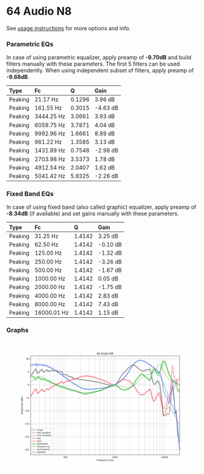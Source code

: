 # 64 Audio N8
See [usage instructions](https://github.com/jaakkopasanen/AutoEq#usage) for more options and info.

### Parametric EQs
In case of using parametric equalizer, apply preamp of **-9.70dB** and build filters manually
with these parameters. The first 5 filters can be used independently.
When using independent subset of filters, apply preamp of **-9.68dB**.

| Type    | Fc         |      Q | Gain     |
|:--------|:-----------|:-------|:---------|
| Peaking | 21.17 Hz   | 0.1296 | 3.96 dB  |
| Peaking | 161.55 Hz  | 0.3015 | -4.63 dB |
| Peaking | 3444.25 Hz | 3.0661 | 3.93 dB  |
| Peaking | 6059.75 Hz | 3.7871 | 4.04 dB  |
| Peaking | 9992.96 Hz | 1.6661 | 8.89 dB  |
| Peaking | 961.22 Hz  | 1.3585 | 3.13 dB  |
| Peaking | 1431.89 Hz | 0.7548 | -2.98 dB |
| Peaking | 2703.98 Hz | 3.5373 | 1.78 dB  |
| Peaking | 4912.54 Hz | 2.0407 | 1.62 dB  |
| Peaking | 5041.42 Hz | 5.9325 | -2.26 dB |

### Fixed Band EQs
In case of using fixed band (also called graphic) equalizer, apply preamp of **-8.34dB**
(if available) and set gains manually with these parameters.

| Type    | Fc          |      Q | Gain     |
|:--------|:------------|:-------|:---------|
| Peaking | 31.25 Hz    | 1.4142 | 3.25 dB  |
| Peaking | 62.50 Hz    | 1.4142 | -0.10 dB |
| Peaking | 125.00 Hz   | 1.4142 | -1.32 dB |
| Peaking | 250.00 Hz   | 1.4142 | -3.26 dB |
| Peaking | 500.00 Hz   | 1.4142 | -1.67 dB |
| Peaking | 1000.00 Hz  | 1.4142 | 0.05 dB  |
| Peaking | 2000.00 Hz  | 1.4142 | -1.75 dB |
| Peaking | 4000.00 Hz  | 1.4142 | 2.83 dB  |
| Peaking | 8000.00 Hz  | 1.4142 | 7.43 dB  |
| Peaking | 16000.01 Hz | 1.4142 | 1.15 dB  |

### Graphs
![](./64%20Audio%20N8.png)